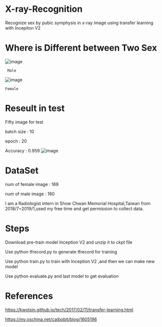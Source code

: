 # X-ray-Recognition
Recognize sex by  pubic symphysis in x-ray image using transfer learning with Incepiton V2

# Where is Different between Two Sex

![image](https://github.com/que4155/X-ray-Recognition/blob/master/picture/19y_m_0581123.jpg)

     Male  
![image](https://github.com/que4155/X-ray-Recognition/blob/master/picture/20y_f_1865012.jpg)
     
    Female
# Reseult in test
 Fifty image for test
 
 batch size : 10
 
 epoch : 20
 
 Accuracy : 0.959
 ![image](https://github.com/que4155/X-ray-Recognition/blob/master/picture/ac.png)
 
# DataSet
num of female image : 169

num of male image : 180

I am a Radiologist intern in Show Chwan Memorial Hospital,Taiwan from 2018/7~2019/1,used my free time and get permission to collect data.

# Steps
Download pre-train model Inception V2 and unzip it to ckpt file

Use python tfrecord.py to generate tfrecord for training

Use python train.py to train with Inception V2 ,and then we can make new model

Use python evaluate.py and last model to get evaluation 
# References
https://kwotsin.github.io/tech/2017/02/11/transfer-learning.html

https://my.oschina.net/caibobit/blog/1605196
